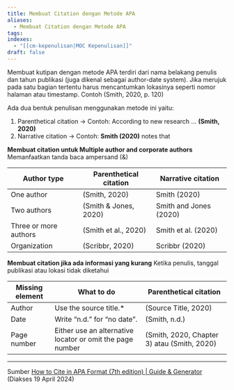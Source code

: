 ```yaml
---
title: Membuat Citation dengan Metode APA
aliases:
  - Membuat Citation dengan Metode APA
tags: 
indexes:
  - "[[cm-kepenulisan|MOC Kepenulisan]]"
draft: false
---
```


Membuat kutipan dengan metode APA terdiri dari nama belakang penulis dan tahun publikasi (juga dikenal sebagai author-date system). Jika merujuk pada satu bagian tertentu harus mencantumkan lokasinya seperti nomor halaman atau timestamp. Contoh (Smith, 2020, p. 120)

Ada dua bentuk penulisan menggunakan metode ini yaitu:
1. Parenthetical citation → Contoh: According to new research … **(Smith, 2020)**
2. Narrative citation → Contoh: **Smith (2020)** notes that

**Membuat citation untuk Multiple author and corporate authors**
Memanfaatkan tanda baca ampersand (&) 

| Author type           | Parenthetical citation | Narrative citation     |
| --------------------- | ---------------------- | ---------------------- |
| One author            | (Smith, 2020)          | Smith (2020)           |
| Two authors           | (Smith & Jones, 2020)  | Smith and Jones (2020) |
| Three or more authors | (Smith et al., 2020)   | Smith et al. (2020)    |
| Organization          | (Scribbr, 2020)        | Scribbr (2020)                |

**Membuat citation jika ada informasi yang kurang**
Ketika penulis, tanggal publikasi atau lokasi tidak diketahui

| Missing element | What to do                                                | Parenthetical citation                      |
| --------------- | --------------------------------------------------------- | ------------------------------------------- |
| Author          | Use the source title.*                                    | (Source Title, 2020)                        |
| Date            | Write “n.d.” for “no date”.                               | (Smith, n.d.)                               |
| Page number     | Either use an alternative locator or omit the page number | (Smith, 2020, Chapter 3) atau (Smith, 2020) |


---
Sumber [How to Cite in APA Format (7th edition) | Guide & Generator](https://www.scribbr.com/category/apa-style/) (Diakses 19 April 2024)